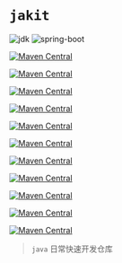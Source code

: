 # `jakit`

![jdk](https://img.shields.io/badge/openjdk-1.8%2B-red?logo=openjdk&logoColor=red&style=flat-square) ![spring-boot](https://img.shields.io/badge/spring--boot-2.5.0+-brightgreen?logo=spring&logoColor=brightgreen&style=flat-square)

[![Maven Central](https://img.shields.io/maven-central/v/com.yhyzgn.jakit/util?color=green&label=util&logo=apachemaven&logoColor=c71a36&style=flat-square)](./util/README.md) 

[![Maven Central](https://img.shields.io/maven-central/v/com.yhyzgn.jakit/jakit-spring-boot-starter?color=13aa52&label=jakit-spring-boot-starter&logo=apachemaven&logoColor=c71a36&style=flat-square)](./jakit-spring-boot-starter/README.md) 

[![Maven Central](https://img.shields.io/maven-central/v/com.yhyzgn.jakit/crypto-spring-boot-starter?color=3eaf7c&label=crypto-spring-boot-starter&logo=apachemaven&logoColor=c71a36&style=flat-square)](./crypto-spring-boot-starter/README.md) 

[![Maven Central](https://img.shields.io/maven-central/v/com.yhyzgn.jakit/dynamic-datasource-jpa-spring-boot-starter?color=blueviolet&label=dynamic-datasource-jpa-spring-boot-starter&logo=apachemaven&logoColor=c71a36&style=flat-square)](./dynamic-datasource-jpa-spring-boot-starter/README.md) 

[![Maven Central](https://img.shields.io/maven-central/v/com.yhyzgn.jakit/dynamic-datasource-mybatis-spring-boot-starter?color=blueviolet&label=dynamic-datasource-mybatis-spring-boot-starter&logo=apachemaven&logoColor=c71a36&style=flat-square)](./dynamic-datasource-mybatis-spring-boot-starter/README.md) 

[![Maven Central](https://img.shields.io/maven-central/v/com.yhyzgn.jakit/dynamic-datasource-mongo-spring-boot-starter?color=blueviolet&label=dynamic-datasource-mongo-spring-boot-starter&logo=apachemaven&logoColor=c71a36&style=flat-square)](./dynamic-datasource-mongo-spring-boot-starter/README.md) 

[![Maven Central](https://img.shields.io/maven-central/v/com.yhyzgn.jakit/dynamic-datasource-redis-spring-boot-starter?color=blueviolet&label=dynamic-datasource-redis-spring-boot-starter&logo=apachemaven&logoColor=c71a36&style=flat-square)](./dynamic-datasource-redis-spring-boot-starter/README.md) 

[![Maven Central](https://img.shields.io/maven-central/v/com.yhyzgn.jakit/logger-tracing-spring-boot-starter?color=orange&label=logger-tracing-spring-boot-starter&logo=apachemaven&logoColor=c71a36&style=flat-square)](./logger-tracing-spring-boot-starter/README.md) 

[![Maven Central](https://img.shields.io/maven-central/v/com.yhyzgn.jakit/operation-logging-spring?color=yellowgreen&label=operation-logging-spring&logo=apachemaven&logoColor=c71a36&style=flat-square)](./operation-logging-spring/README.md) 

[![Maven Central](https://img.shields.io/maven-central/v/com.yhyzgn.jakit/operation-logging-jpa-spring-boot-starter?color=yellowgreen&label=operation-logging-jpa-spring-boot-starter&logo=apachemaven&logoColor=c71a36&style=flat-square)](./operation-logging-jpa-spring-boot-starter/README.md) 

[![Maven Central](https://img.shields.io/maven-central/v/com.yhyzgn.jakit/operation-logging-mybatis-spring-boot-starter?color=yellowgreen&label=operation-logging-mybatis-spring-boot-starter&logo=apachemaven&logoColor=c71a36&style=flat-square)](./operation-logging-mybatis-spring-boot-starter/README.md) 



> `java` 日常快速开发仓库

